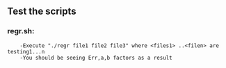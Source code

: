 ## Test the scripts
  ### regr.sh:
        -Execute "./regr file1 file2 file3" where <files1> ..<filen> are testing1...n 
        -You should be seeing Err,a,b factors as a result
        
       


  
